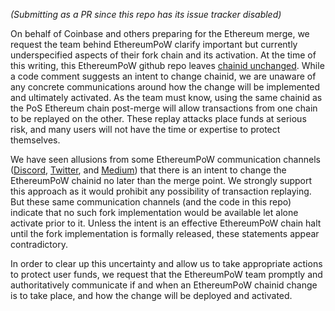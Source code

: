 *(Submitting as a PR since this repo has its issue tracker disabled)*

On behalf of Coinbase and others preparing for the Ethereum merge, we request the team behind
EthereumPoW clarify important but currently underspecified aspects of their fork chain and its
activation. At the time of this writing, this EthereumPoW github repo leaves
[chainid unchanged](https://github.com/ethereumpow/go-ethereum/blob/704b52ec1e3eba0605d3d5ade0b9ae8562d879de/params/config.go#L60).
While a code comment suggests an intent to change chainid, we are unaware of any
concrete communications around how the change will be implemented and ultimately activated. As the
team must know, using the same chainid as the PoS Ethereum chain post-merge will allow transactions
from one chain to be replayed on the other. These replay attacks place funds at serious risk, and
many users will not have the time or expertise to protect themselves.

We have seen allusions from some EthereumPoW communication channels
([Discord](https://discord.gg/invite/nthXNEv), [Twitter](https://twitter.com/EthereumPoW), and
[Medium](https://medium.com/@ETHW)) that there is an intent to change the EthereumPoW chainid no
later than the merge point. We strongly support this approach as it would prohibit any possibility
of transaction replaying. But these same communication channels (and the code in this repo)
indicate that no such fork implementation would be available let alone activate prior to it. Unless
the intent is an effective EthereumPoW chain halt until the fork implementation is formally
released, these statements appear contradictory.

In order to clear up this uncertainty and allow us to take appropriate actions to protect user
funds, we request that the EthereumPoW team promptly and authoritatively communicate if and when an
EthereumPoW chainid change is to take place, and how the change will be deployed and activated.
